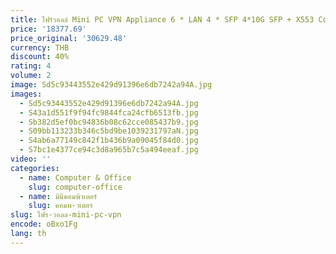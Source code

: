 ```yaml
---
title: ไฟร์วอลล์ Mini PC VPN Appliance 6 * LAN 4 * SFP 4*10G SFP + X553 Core C3758 C3808 C3958 1U Soft Router Server OPNsense คอมพิวเตอร์ Win11
price: '18377.69'
price_original: '30629.48'
currency: THB
discount: 40%
rating: 4
volume: 2
image: Sd5c93443552e429d91396e6db7242a94A.jpg
images:
  - Sd5c93443552e429d91396e6db7242a94A.jpg
  - S43a1d551f9f94fc9844fca24cfb6513fb.jpg
  - Sb382d5ef0bc94836b08c62cce085437b9.jpg
  - S09bb113233b346c5bd9be1039231797aN.jpg
  - S4ab6a77149c842f1b436b9a09045f84d0.jpg
  - S7bc1e4377ce94c3d8a965b7c5a494eeaf.jpg
video: ''
categories:
  - name: Computer & Office
    slug: computer-office
  - name: มินิคอมพิวเตอร์
    slug: คอมพ-วเตอร
slug: ไฟร-วอลล-mini-pc-vpn
encode: oBxo1Fg
lang: th
---
```

  
